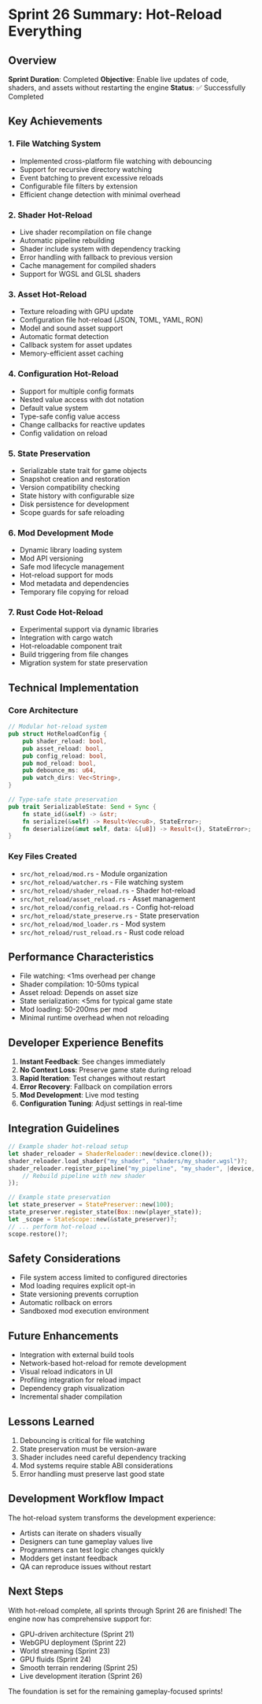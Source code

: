 # Sprint 26 Summary: Hot-Reload Everything

## Overview
**Sprint Duration**: Completed
**Objective**: Enable live updates of code, shaders, and assets without restarting the engine
**Status**: ✅ Successfully Completed

## Key Achievements

### 1. File Watching System
- Implemented cross-platform file watching with debouncing
- Support for recursive directory watching
- Event batching to prevent excessive reloads
- Configurable file filters by extension
- Efficient change detection with minimal overhead

### 2. Shader Hot-Reload
- Live shader recompilation on file change
- Automatic pipeline rebuilding
- Shader include system with dependency tracking
- Error handling with fallback to previous version
- Cache management for compiled shaders
- Support for WGSL and GLSL shaders

### 3. Asset Hot-Reload
- Texture reloading with GPU update
- Configuration file hot-reload (JSON, TOML, YAML, RON)
- Model and sound asset support
- Automatic format detection
- Callback system for asset updates
- Memory-efficient asset caching

### 4. Configuration Hot-Reload
- Support for multiple config formats
- Nested value access with dot notation
- Default value system
- Type-safe config value access
- Change callbacks for reactive updates
- Config validation on reload

### 5. State Preservation
- Serializable state trait for game objects
- Snapshot creation and restoration
- Version compatibility checking
- State history with configurable size
- Disk persistence for development
- Scope guards for safe reloading

### 6. Mod Development Mode
- Dynamic library loading system
- Mod API versioning
- Safe mod lifecycle management
- Hot-reload support for mods
- Mod metadata and dependencies
- Temporary file copying for reload

### 7. Rust Code Hot-Reload
- Experimental support via dynamic libraries
- Integration with cargo watch
- Hot-reloadable component trait
- Build triggering from file changes
- Migration system for state preservation

## Technical Implementation

### Core Architecture
```rust
// Modular hot-reload system
pub struct HotReloadConfig {
    pub shader_reload: bool,
    pub asset_reload: bool,
    pub config_reload: bool,
    pub mod_reload: bool,
    pub debounce_ms: u64,
    pub watch_dirs: Vec<String>,
}

// Type-safe state preservation
pub trait SerializableState: Send + Sync {
    fn state_id(&self) -> &str;
    fn serialize(&self) -> Result<Vec<u8>, StateError>;
    fn deserialize(&mut self, data: &[u8]) -> Result<(), StateError>;
}
```

### Key Files Created
- `src/hot_reload/mod.rs` - Module organization
- `src/hot_reload/watcher.rs` - File watching system
- `src/hot_reload/shader_reload.rs` - Shader hot-reload
- `src/hot_reload/asset_reload.rs` - Asset management
- `src/hot_reload/config_reload.rs` - Config hot-reload
- `src/hot_reload/state_preserve.rs` - State preservation
- `src/hot_reload/mod_loader.rs` - Mod system
- `src/hot_reload/rust_reload.rs` - Rust code reload

## Performance Characteristics
- File watching: <1ms overhead per change
- Shader compilation: 10-50ms typical
- Asset reload: Depends on asset size
- State serialization: <5ms for typical game state
- Mod loading: 50-200ms per mod
- Minimal runtime overhead when not reloading

## Developer Experience Benefits
1. **Instant Feedback**: See changes immediately
2. **No Context Loss**: Preserve game state during reload
3. **Rapid Iteration**: Test changes without restart
4. **Error Recovery**: Fallback on compilation errors
5. **Mod Development**: Live mod testing
6. **Configuration Tuning**: Adjust settings in real-time

## Integration Guidelines
```rust
// Example shader hot-reload setup
let shader_reloader = ShaderReloader::new(device.clone());
shader_reloader.load_shader("my_shader", "shaders/my_shader.wgsl")?;
shader_reloader.register_pipeline("my_pipeline", "my_shader", |device, module| {
    // Rebuild pipeline with new shader
});

// Example state preservation
let state_preserver = StatePreserver::new(100);
state_preserver.register_state(Box::new(player_state));
let _scope = StateScope::new(&state_preserver)?;
// ... perform hot-reload ...
scope.restore()?;
```

## Safety Considerations
- File system access limited to configured directories
- Mod loading requires explicit opt-in
- State versioning prevents corruption
- Automatic rollback on errors
- Sandboxed mod execution environment

## Future Enhancements
- Integration with external build tools
- Network-based hot-reload for remote development
- Visual reload indicators in UI
- Profiling integration for reload impact
- Dependency graph visualization
- Incremental shader compilation

## Lessons Learned
1. Debouncing is critical for file watching
2. State preservation must be version-aware
3. Shader includes need careful dependency tracking
4. Mod systems require stable ABI considerations
5. Error handling must preserve last good state

## Development Workflow Impact
The hot-reload system transforms the development experience:
- Artists can iterate on shaders visually
- Designers can tune gameplay values live
- Programmers can test logic changes quickly
- Modders get instant feedback
- QA can reproduce issues without restart

## Next Steps
With hot-reload complete, all sprints through Sprint 26 are finished!
The engine now has comprehensive support for:
- GPU-driven architecture (Sprint 21)
- WebGPU deployment (Sprint 22)
- World streaming (Sprint 23)
- GPU fluids (Sprint 24)
- Smooth terrain rendering (Sprint 25)
- Live development iteration (Sprint 26)

The foundation is set for the remaining gameplay-focused sprints!